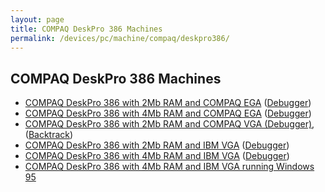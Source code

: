 ```yaml
---
layout: page
title: COMPAQ DeskPro 386 Machines
permalink: /devices/pc/machine/compaq/deskpro386/
---
```


COMPAQ DeskPro 386 Machines
---

* [COMPAQ DeskPro 386 with 2Mb RAM and COMPAQ EGA](ega/2048kb/) ([Debugger](ega/2048kb/debugger/))
* [COMPAQ DeskPro 386 with 4Mb RAM and COMPAQ EGA](ega/4096kb/) ([Debugger](ega/4096kb/debugger/))
* [COMPAQ DeskPro 386 with 2Mb RAM and COMPAQ VGA (Debugger)](other/2048kb/debugger/),([Backtrack](other/2048kb/debugger/backtrack/))
* [COMPAQ DeskPro 386 with 2Mb RAM and IBM VGA](vga/2048kb/) ([Debugger](vga/2048kb/debugger/))
* [COMPAQ DeskPro 386 with 4Mb RAM and IBM VGA](vga/4096kb/) ([Debugger](vga/4096kb/debugger/))
* [COMPAQ DeskPro 386 with 4Mb RAM and IBM VGA running Windows 95](/disks/pc/windows/win95/4.00.950/)

